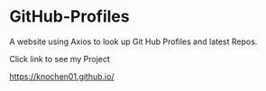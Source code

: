 # GitHub-Profiles
A website using Axios to look up Git Hub Profiles and latest Repos.



Click link to see my Project


https://knochen01.github.io/
